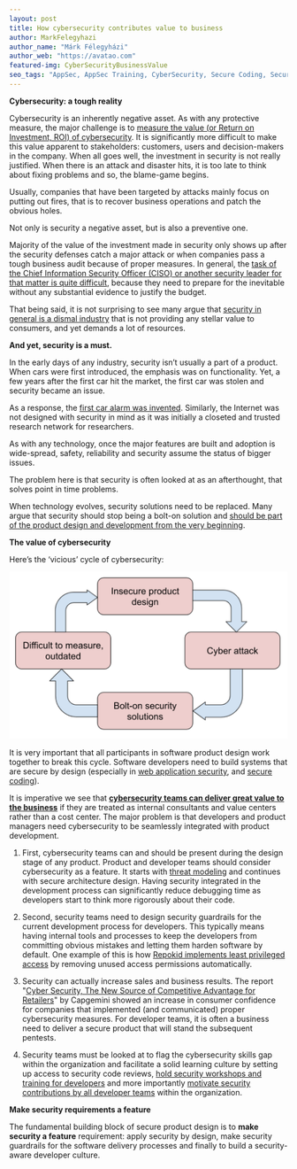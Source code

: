 ```yaml
---
layout: post
title: How cybersecurity contributes value to business 
author: MarkFelegyhazi
author_name: "Márk Félegyházi"
author_web: "https://avatao.com"
featured-img: CyberSecurityBusinessValue
seo_tags: "AppSec, AppSec Training, CyberSecurity, Secure Coding, Secure Code"
---
```


**Cybersecurity: a tough reality**

Cybersecurity is an inherently negative asset. As with any protective measure, the major challenge is to [measure the value (or Return on Investment, ROI) of cybersecurity](https://www.tripwire.com/state-of-security/security-data-protection/cyber-security/cybersecurity-roi-oxymoron/). It is significantly more difficult to make this value apparent to stakeholders: customers, users and decision-makers in the company. When all goes well, the investment in security is not really justified. When there is an attack and disaster hits, it is too late to think about fixing problems and so, the blame-game begins. 

Usually, companies that have been targeted by attacks mainly focus on putting out fires, that is to recover business operations and patch the obvious holes. 

Not only is security a negative asset, but is also a preventive one. 

Majority of the value of the investment made in security only shows up after the security defenses catch a major attack or when companies pass a tough business audit because of proper measures. In general, the [task of the Chief Information Security Officer (CISO) or another security leader for that matter is quite difficult](https://www.cio.com/article/3072940/why-the-ciso-is-the-hardest-tech-role-to-fill.html), because they need to prepare for the inevitable without any substantial evidence to justify the budget. 

That being said, it is not surprising to see many argue that [security in general is a dismal industry](https://www.zdnet.com/article/a-dismal-industry-the-unsustainable-burden-of-cyber-security/) that is not providing any stellar value to consumers, and yet demands a lot of resources.

**And yet, security is a must.**

In the early days of any industry, security isn’t usually a part of a product. When cars were first introduced, the emphasis was on functionality. Yet, a few years after the first car hit the market, the first car was stolen and security became an issue. 

As a response, the [first car alarm was invented](https://jalopnik.com/the-first-car-alarm-was-sort-of-like-a-puzzle-471797268). Similarly, the Internet was not designed with security in mind as it was initially a closeted and trusted research network for researchers.

As with any technology, once the major features are built and adoption is wide-spread, safety, reliability and security assume the status of bigger issues. 

The problem here is that security is often looked at as an afterthought, that solves point in time problems. 

When technology evolves, security solutions need to be replaced. Many argue that security should stop being a bolt-on solution and [should be part of the product design and development from the very beginning](https://www.zdnet.com/article/bolt-on-security-comes-under-fire/).

**The value of cybersecurity**

Here’s the ‘vicious’ cycle of cybersecurity: 

![BusinessValue](../images/BusinessValue.png)

It is very important that all participants in software product design work together to break this cycle. Software developers need to build systems that are secure by design (especially in [web application security](https://platform.avatao.com/paths/c7b22cf2-3044-42ca-bfc4-308d3023034d/info), and [secure coding](https://www.pluralsight.com/browse/information-cyber-security/secure-by-design)). 

It is imperative we see that **[cybersecurity teams can deliver great value to the business](https://hbr.org/2016/09/how-cybersecurity-teams-can-convince-the-c-suite-of-their-value)** if they are treated as internal consultants and value centers rather than a cost center. The major problem is that developers and product managers need cybersecurity to be seamlessly integrated with product development. 

1. First, cybersecurity teams can and should be present during the design stage of any product. Product and developer teams should consider cybersecurity as a feature. It starts with [threat modeling](https://www.owasp.org/index.php/Application_Threat_Modeling) and continues with secure architecture design. Having security integrated in the development process can significantly reduce debugging time as developers start to think more rigorously about their code.

2. Second, security teams need to design security guardrails for the current development process for developers. This typically means having internal tools and processes to keep the developers from committing obvious mistakes and letting them harden software by default. One example of this is how [Repokid implements least privileged access](https://medium.com/netflix-techblog/introducing-aardvark-and-repokid-53b081bf3a7e) by removing unused access permissions automatically.

3. Security can actually increase sales and business results. The report "[Cyber Security, The New Source of Competitive Advantage for Retailers](https://consumergoods.com/report-cyber-security-can-boost-retail-revenue)" by Capgemini showed an increase in consumer confidence for companies that implemented (and communicated) proper cybersecurity measures. For developer teams, it is often a business need to deliver a secure product that will stand the subsequent pentests.

4. Security teams must be looked at to flag the cybersecurity skills gap within the organization and facilitate a solid learning culture by setting up access to security code reviews, [hold security workshops and training for developers](https://platform.avatao.com/discover/paths) and more importantly [motivate security contributions by all developer teams](https://www.slideshare.net/leifdreizler/work-with-developers-for-fun-and-progress-appsec-california) within the organization.

**Make security requirements a feature**

The fundamental building block of secure product design is to **make security a feature** requirement: apply security by design, make security guardrails for the software delivery processes and finally to build a security-aware developer culture.

